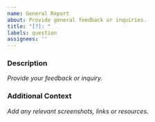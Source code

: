 ```yaml
---
name: General Report
about: Provide general feedback or inquiries.
title: "[?]: "
labels: question
assignees: ''
---
```


### Description
*Provide your feedback or inquiry.*

### Additional Context
*Add any relevant screenshots, links or resources.*

